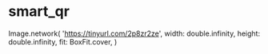 # smart_qr
Image.network(
              'https://tinyurl.com/2p8zr2ze',
              width: double.infinity,
              height: double.infinity,
              fit: BoxFit.cover,
            )
